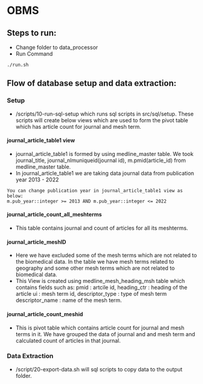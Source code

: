 # OBMS 

## Steps to run:
- Change folder to data_processor
- Run Command
```
./run.sh
```

## Flow of database setup and data extraction:

### Setup
- /scripts/10-run-sql-setup which runs sql scripts in src/sql/setup. These scripts will create below views which are used to form the pivot table which has 
article count for journal and mesh term. 
#### journal_article_table1 view
- journal_article_table1 is formed by using medline_master table. We took journal_title, journal_nlmuniqueid(journal id), m.pmid(article_id) from medline_master table.
- In journal_article_table1 we are taking data journal data from publication year 2013 - 2022

```
You can change publication year in journal_article_table1 view as below:
m.pub_year::integer >= 2013 AND m.pub_year::integer <= 2022
```
#### journal_article_count_all_meshterms
- This table contains journal and count of articles for all its meshterms. 
#### journal_article_meshID
- Here we have excluded some of the mesh terms which are not related to the biomedical data. In the table we have mesh terms related to geography and 
some other mesh terms which are not related to biomedical data. 
- This View is created using medline_mesh_heading_msh table which contains fields such as:  pmid : artcile id, heading_ctr : heading of the article ui : mesh term id, descriptor_type : type of mesh term
descriptor_name : name of the mesh term. 
#### journal_article_count_meshid 
- This is pivot table which contains article count for journal and mesh terms in it. We have grouped the data of journal and and mesh term and calculated 
count of articles in that journal. 

### Data Extraction
- /script/20-export-data.sh will sql scripts to copy data to the output folder. 



